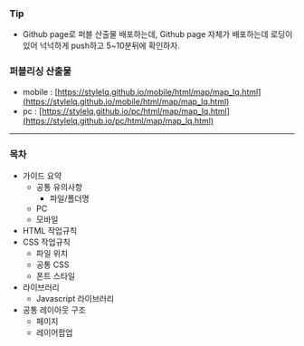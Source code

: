 ### Tip
- Github page로 퍼블 산출물 배포하는데, Github page 자체가 배포하는데 로딩이 있어 넉넉하게 push하고 5~10분뒤에 확인하자.

### 퍼블리싱 산출물
- mobile : [https://stylelq.github.io/mobile/html/map/map_lq.html](https://stylelq.github.io/mobile/html/map/map_lq.html) <br>
- pc : [https://stylelq.github.io/pc/html/map/map_lq.html](https://stylelq.github.io/pc/html/map/map_lq.html)

***

### 목차
- 가이드 요약
  - 공통 유의사항
    - 파일/폴더명
  - PC
  - 모바일
- HTML 작업규칙
- CSS 작업규칙
  - 파일 위치
  - 공통 CSS
  - 폰트 스타일
- 라이브러리
  - Javascript 라이브러리
- 공통 레이아웃 구조
  - 페이지
  - 레이어팝업
